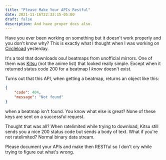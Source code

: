 ```yaml
---
title: "Please Make Your APIs Restful"
date: 2021-11-16T22:33:15-05:00
draft: false
description: And have proper docs also.
---
```


Have you ever been working on something but it doesn't work properly
and you don't know why? This is exactly what I thought when I was working
on [Circleload](https://github.com/TorchedSammy/Circleload) yesterday.

It's a tool that downloads osu! beatmaps from unofficial mirrors. One of them was
[Kitsu](https://kitsu.moe) (not the anime list) that looked really simple.
Except when it returned status code 200 for a beatmap I *know* doesn't exist.

Turns out that this API, when getting a beatmap, returns an object like this:  
```json
{
	"code": 404,
	"message": "Not found"
}
```
when a beatmap isn't found. You know what else is great? None of these keys are sent
on a successful request.

Thought that was all? When ratelimited while trying to download, Kitsu still sends
you a nice 200 status code but sends a body of text. What if you're not ratelimited?
Normal binary data stream.

Please document your APIs and make then RESTful so I don't cry while trying to
figure out what's wrong.

